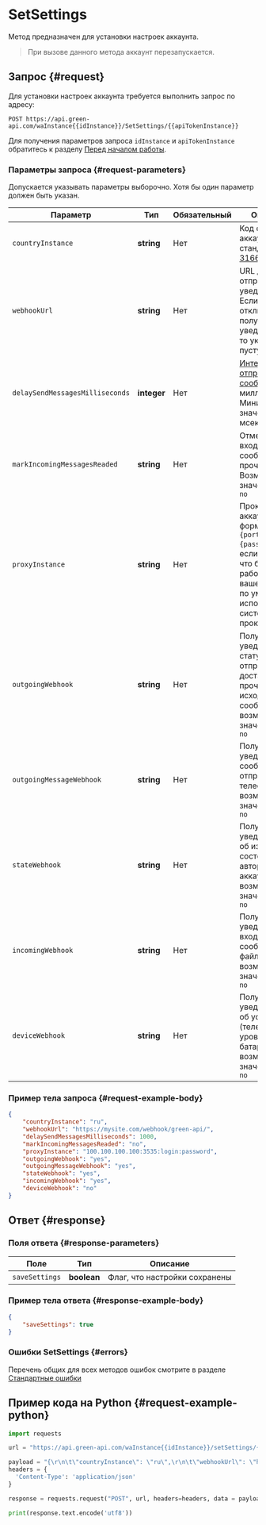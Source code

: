 # SetSettings

Метод предназначен для установки настроек аккаунта. 

> При вызове данного метода аккаунт перезапускается.

## Запрос {#request}

Для установки настроек аккаунта требуется выполнить запрос по адресу:
```
POST https://api.green-api.com/waInstance{{idInstance}}/SetSettings/{{apiTokenInstance}}
```

Для получения параметров запроса `idInstance` и `apiTokenInstance` обратитесь к разделу [Перед началом работы](../../before-start.md#parameters).

### Параметры запроса {#request-parameters}

Допускается указывать параметры выборочно. Хотя бы один параметр должен быть указан.

Параметр | Тип | Обязательный | Описание
----- | ----- | ----- | -----
`countryInstance` | **string** | Нет | Код страны аккаунта по стандарту [ISO 3166-2](https://ru.wikipedia.org/wiki/ISO_3166-2)
`webhookUrl` | **string** | Нет | URL для отправки уведомлений. Если требуется отключить получение уведомлений, то укажите пустую строку
`delaySendMessagesMilliseconds` | **integer** | Нет | [Интервал отправки сообщений](../send-messages-delay.md) в миллисекундах. Минимальное значение 500 мсек
`markIncomingMessagesReaded` | **string** | Нет | Отмечать входящие сообщения прочитанными. Возможные значения: `yes`, `no`
`proxyInstance` | **string** | Нет | Прокси для аккаунта в формате `{ip}:{port}:{login}:{password}`, если вы хотите что бы аккаунт работал на вашем прокси, по умолчанию используются системные прокси
`outgoingWebhook` | **string** | Нет |Получать уведомления о статусах отправки/доставки/прочтении исходящих сообщений, возможные значения: `yes`, `no`
`outgoingMessageWebhook` | **string** | Нет |Получать уведомления о сообщениях, отправленных с телефона, возможные значения: `yes`, `no`
`stateWebhook` | **string** | Нет |Получать уведомления об изменении состояния авторизации аккаунта, возможные значения: `yes`, `no`
`incomingWebhook` | **string** | Нет |Получать уведомления о входящих сообщениях и файлах, возможные значения: `yes`, `no`
`deviceWebhook` | **string** | Нет |Получать уведомления об устройстве (телефоне) и уровне заряда батареи, возможные значения: `yes`, `no`

### Пример тела запроса {#request-example-body}

```json
{
    "countryInstance": "ru",
    "webhookUrl": "https://mysite.com/webhook/green-api/",
    "delaySendMessagesMilliseconds": 1000,
    "markIncomingMessagesReaded": "no",
    "proxyInstance": "100.100.100.100:3535:login:password",
    "outgoingWebhook": "yes",
    "outgoingMessageWebhook": "yes",
    "stateWebhook": "yes",
    "incomingWebhook": "yes",
    "deviceWebhook": "no"
}
```

## Ответ {#response}

### Поля ответа {#response-parameters}

Поле | Тип |  Описание
----- | ----- | ----- 
`saveSettings` | **boolean** | Флаг, что настройки сохранены

### Пример тела ответа {#response-example-body}

```json
{
    "saveSettings": true
}
```

### Ошибки SetSettings {#errors}

Перечень общих для всех методов ошибок смотрите в разделе [Стандартные ошибки](../common-errors.md)

## Пример кода на Python  {#request-example-python}

```python
import requests

url = "https://api.green-api.com/waInstance{{idInstance}}/setSettings/{{apiTokenInstance}}"

payload = "{\r\n\t\"countryInstance\": \"ru\",\r\n\t\"webhookUrl\": \"https://mysite.ru\",\r\n\t\"delaySendMessagesMilliseconds\": 1000,\r\n\t\"markIncomingMessagesReaded\": \"no\",\r\n\t\"proxyInstance\": \"123.456.78.910:39898:qGKqCo:Jb26Xz\",\r\n\t\"outgoingWebhook\": \"yes\",\r\n\t\"stateWebhook\": \"yes\",\r\n\t\"incomingWebhook\": \"yes\",\r\n\t\"deviceWebhook\": \"no\"\r\n}"
headers = {
  'Content-Type': 'application/json'
}

response = requests.request("POST", url, headers=headers, data = payload)

print(response.text.encode('utf8'))
```